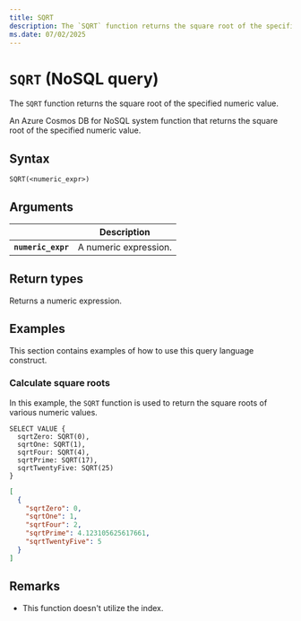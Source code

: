 ```yaml
---
title: SQRT
description: The `SQRT` function returns the square root of the specified numeric value.
ms.date: 07/02/2025
---
```


# `SQRT` (NoSQL query)

The `SQRT` function returns the square root of the specified numeric value.

An Azure Cosmos DB for NoSQL system function that returns the square root of the specified numeric value.

## Syntax

```nosql
SQRT(<numeric_expr>)
```

## Arguments

| | Description |
| --- | --- |
| **`numeric_expr`** | A numeric expression. |

## Return types

Returns a numeric expression.

## Examples

This section contains examples of how to use this query language construct.

### Calculate square roots

In this example, the `SQRT` function is used to return the square roots of various numeric values.

```nosql
SELECT VALUE {
  sqrtZero: SQRT(0),
  sqrtOne: SQRT(1),
  sqrtFour: SQRT(4),
  sqrtPrime: SQRT(17),
  sqrtTwentyFive: SQRT(25)
}
```

```json
[
  {
    "sqrtZero": 0,
    "sqrtOne": 1,
    "sqrtFour": 2,
    "sqrtPrime": 4.123105625617661,
    "sqrtTwentyFive": 5
  }
]
```

## Remarks

- This function doesn't utilize the index.
